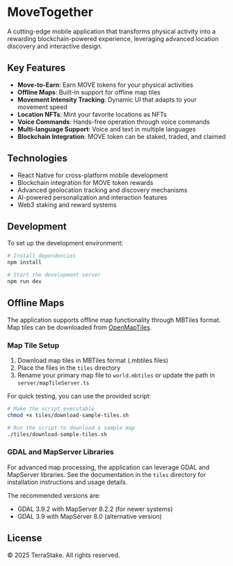 # MoveTogether

A cutting-edge mobile application that transforms physical activity into a rewarding blockchain-powered experience, leveraging advanced location discovery and interactive design.

## Key Features

- **Move-to-Earn**: Earn MOVE tokens for your physical activities
- **Offline Maps**: Built-in support for offline map tiles
- **Movement Intensity Tracking**: Dynamic UI that adapts to your movement speed
- **Location NFTs**: Mint your favorite locations as NFTs
- **Voice Commands**: Hands-free operation through voice commands
- **Multi-language Support**: Voice and text in multiple languages
- **Blockchain Integration**: MOVE token can be staked, traded, and claimed

## Technologies

- React Native for cross-platform mobile development
- Blockchain integration for MOVE token rewards
- Advanced geolocation tracking and discovery mechanisms
- AI-powered personalization and interaction features
- Web3 staking and reward systems

## Development

To set up the development environment:

```bash
# Install dependencies
npm install

# Start the development server
npm run dev
```

## Offline Maps

The application supports offline map functionality through MBTiles format. Map tiles can be downloaded from [OpenMapTiles](https://openmaptiles.org/).

### Map Tile Setup

1. Download map tiles in MBTiles format (.mbtiles files)
2. Place the files in the `tiles` directory
3. Rename your primary map file to `world.mbtiles` or update the path in `server/mapTileServer.ts`

For quick testing, you can use the provided script:
```bash
# Make the script executable
chmod +x tiles/download-sample-tiles.sh

# Run the script to download a sample map
./tiles/download-sample-tiles.sh
```

### GDAL and MapServer Libraries

For advanced map processing, the application can leverage GDAL and MapServer libraries. See the documentation in the `tiles` directory for installation instructions and usage details.

The recommended versions are:
- GDAL 3.9.2 with MapServer 8.2.2 (for newer systems)
- GDAL 3.9 with MapServer 8.0 (alternative version)

## License

© 2025 TerraStake. All rights reserved.